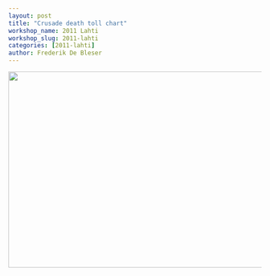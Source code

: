 ```yaml
---
layout: post
title: "Crusade death toll chart"
workshop_name: 2011 Lahti
workshop_slug: 2011-lahti
categories: [2011-lahti]
author: Frederik De Bleser
---
```

<a rel="attachment wp-att-214" href="http://workshops.nodebox.net/2011-3/?attachment_id=214"><img class="alignright size-large wp-image-214" src="http://workshops.nodebox.net/2011-3/wp-content/uploads/2011/06/Screen-shot-2011-06-01-at-3.30.35-PM-950x391.png" alt="" width="950" height="391" /></a>
